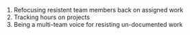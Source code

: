 1. Refocusing resistent team members back on assigned work
2. Tracking hours on projects
3. Being a multi-team voice for resisting un-documented work
